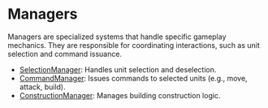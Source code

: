 # Managers

Managers are specialized systems that handle specific gameplay mechanics. They are responsible for coordinating interactions, such as unit selection and command issuance.

- [SelectionManager](./selection_manager.md): Handles unit selection and deselection.
- [CommandManager](./command_manager.md): Issues commands to selected units (e.g., move, attack, build).
- [ConstructionManager](./construction_manager.md): Manages building construction logic.